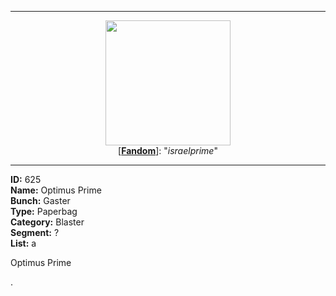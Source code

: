 <p align="center">
<Imej-1> <br>
<Imej-2> <br>
<Imej-3>
</p>

---
<p align="center">
<img src="https://github.com/Minecube1510/s4mpl3_m3m0ry/blob/main/B1-Main_Images_Storage/B1.002-Sampel_Illust/B1.002'A-Basic_5616/B1.002'A0-Basic_Illust.md", width="200">
<br>
[<a href="https://pure-good-heroes.fandom.com/wiki/Optimus_Prime_(Transformers_One)?oldid=77212"><b>Fandom</b></a>]:
"<i>israelprime</i>"
</p>

---

**ID:** 625 <br>
**Name:** Optimus Prime <br>
**Bunch:** Gaster <br>
**Type:** Paperbag <br>
**Category:** Blaster <br>
**Segment:** ? <br>
**List:** a

Optimus Prime

.
